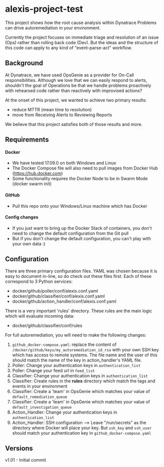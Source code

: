 # alexis-project-test

This project shows how the root cause analysis within Dynatrace Problems can drive autoremediation in your environment.

Currently the project focuses on immediate triage and resolution of an issue (Ops) rather than rolling back code (Dev).
But the ideas and the structure of this code can apply to any kind of "event-parse-act" workflow.

## Background

At Dynatrace, we have used OpsGenie as a provider for On-Call responsibilities.
Although we love that we can easily respond to alerts, shouldn't the goal of Operations be that we handle problems proactively with rehearsed code rather than reactively with improvised actions?

At the onset of this project, we wanted to achieve two primary results:
- reduce MTTR (mean time to resolution)
- move from Receiving Alerts to Reviewing Reports

We believe that this project satisfies both of those results and more.

## Requirements

#### Docker
- We have tested 17.09.0 on both Windows and Linux
- The Docker Compose file will also need to pull images from Docker Hub (https://hub.docker.com)
- Some functionality requires the Docker Node to be in Swarm Mode (docker swarm init)

#### GitHub
- Pull this repo onto your Windows/Linux machine which has Docker

#### Config changes
- If you just want to bring up the Docker Stack of containers, you don't need to change the default configuration from the Git pull
- But if you don't change the default configuration, you can't play with your own data :)

## Configuration

There are three primary configuration files.
YAML was chosen because it is easy to document in-line, so do check out these files first.
Each of these correspond to 3 Python services:
- docker/github/poller/conf/alexis.conf.yaml
- docker/github/classifier/conf/alexis.conf.yaml
- docker/github/action_handler/conf/alexis.conf.yaml

There is a very important 'rules' directory.
These rules are the main logic which will evaluate incoming data:
- docker/github/classifier/conf/rules

For full autoremediation, you will need to make the following changes:

1. `github_docker-compose.yaml`: replace the content of `/docker/github/keys/my_autoremediation_id_rsa` with your own SSH key which has access to remote systems.  The file name and the user of this should match the name of the key in action_handler's YAML file.
1. Poller: Change your authentication keys in `authentication_list`
1. Poller: Change your feed url in `feed_list`
1. Classifier: Change your authentication keys in `authentication_list`
1. Classifier: Create rules in the **rules** directory which match the tags and events in your environment
1. Classifier: Create a 'team' in OpsGenie which matches your value of `default_remediation_queue`
1. Classifier: Create a 'team' in OpsGenie which matches your value of `default_investigation_queue`
1. Action_Handler: Change your authentication keys in `authentication_list`
1. Action_Handler: SSH configuration --> Leave "/run/secrets" as the directory where Docker will place your key. But `ssh_key` and `ssh_user` should match your authentication key in `github_docker-compose.yaml`


## Versions

v1.01 - Initial commit


